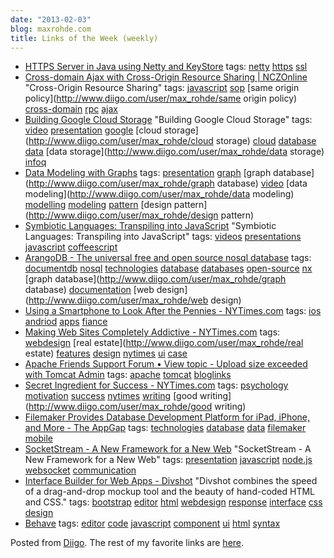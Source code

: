 ```yaml
---
date: "2013-02-03"
blog: maxrohde.com
title: Links of the Week (weekly)
---
```


- [HTTPS Server in Java using Netty and KeyStore](http://blog.hintcafe.com/post/33709433256/https-server-in-java-using-netty-and-keystore)
  tags: [netty](http://www.diigo.com/user/max_rohde/netty) [https](http://www.diigo.com/user/max_rohde/https) [ssl](http://www.diigo.com/user/max_rohde/ssl)
- [Cross-domain Ajax with Cross-Origin Resource Sharing | NCZOnline](http://www.nczonline.net/blog/2010/05/25/cross-domain-ajax-with-cross-origin-resource-sharing/)
  "Cross-Origin Resource Sharing"
  tags: [javascript](http://www.diigo.com/user/max_rohde/javascript) [sop](http://www.diigo.com/user/max_rohde/sop) [same origin policy](http://www.diigo.com/user/max_rohde/same origin policy) [cross-domain](http://www.diigo.com/user/max_rohde/cross-domain) [rpc](http://www.diigo.com/user/max_rohde/rpc) [ajax](http://www.diigo.com/user/max_rohde/ajax)
- [Building Google Cloud Storage](http://www.infoq.com/presentations/Google-Cloud-Storage)
  "Building Google Cloud Storage"
  tags: [video](http://www.diigo.com/user/max_rohde/video) [presentation](http://www.diigo.com/user/max_rohde/presentation) [google](http://www.diigo.com/user/max_rohde/google) [cloud storage](http://www.diigo.com/user/max_rohde/cloud storage) [cloud](http://www.diigo.com/user/max_rohde/cloud) [database](http://www.diigo.com/user/max_rohde/database) [data](http://www.diigo.com/user/max_rohde/data) [data storage](http://www.diigo.com/user/max_rohde/data storage) [infoq](http://www.diigo.com/user/max_rohde/infoq)
- [Data Modeling with Graphs](http://www.infoq.com/presentations/Data-Modeling-Graphs)
  tags: [presentation](http://www.diigo.com/user/max_rohde/presentation) [graph](http://www.diigo.com/user/max_rohde/graph) [graph database](http://www.diigo.com/user/max_rohde/graph database) [video](http://www.diigo.com/user/max_rohde/video) [data modeling](http://www.diigo.com/user/max_rohde/data modeling) [modelling](http://www.diigo.com/user/max_rohde/modelling) [modeling](http://www.diigo.com/user/max_rohde/modeling) [pattern](http://www.diigo.com/user/max_rohde/pattern) [design pattern](http://www.diigo.com/user/max_rohde/design pattern)
- [Symbiotic Languages: Transpiling into JavaScript](http://www.infoq.com/presentations/Symbiotic-Languages)
  "Symbiotic Languages: Transpiling into JavaScript"
  tags: [videos](http://www.diigo.com/user/max_rohde/videos) [presentations](http://www.diigo.com/user/max_rohde/presentations) [javascript](http://www.diigo.com/user/max_rohde/javascript) [coffeescript](http://www.diigo.com/user/max_rohde/coffeescript)
- [ArangoDB - The universal free and open source nosql database](http://www.arangodb.org)
  tags: [documentdb](http://www.diigo.com/user/max_rohde/documentdb) [nosql](http://www.diigo.com/user/max_rohde/nosql) [technologies](http://www.diigo.com/user/max_rohde/technologies) [database](http://www.diigo.com/user/max_rohde/database) [databases](http://www.diigo.com/user/max_rohde/databases) [open-source](http://www.diigo.com/user/max_rohde/open-source) [nx](http://www.diigo.com/user/max_rohde/nx) [graph database](http://www.diigo.com/user/max_rohde/graph database) [documentation](http://www.diigo.com/user/max_rohde/documentation) [web design](http://www.diigo.com/user/max_rohde/web design)
- [Using a Smartphone to Look After the Pennies - NYTimes.com](http://www.nytimes.com/2013/01/31/technology/personaltech/using-a-smartphone-to-look-after-the-pennies.html?partner=rss&emc=rss)
  tags: [ios](http://www.diigo.com/user/max_rohde/ios) [andriod](http://www.diigo.com/user/max_rohde/andriod) [apps](http://www.diigo.com/user/max_rohde/apps) [fiance](http://www.diigo.com/user/max_rohde/fiance)
- [Making Web Sites Completely Addictive - NYTimes.com](http://www.nytimes.com/2013/02/03/realestate/making-web-sites-completely-addictive.html?partner=rss&emc=rss&_r=0)
  tags: [webdesign](http://www.diigo.com/user/max_rohde/webdesign) [real estate](http://www.diigo.com/user/max_rohde/real estate) [features](http://www.diigo.com/user/max_rohde/features) [design](http://www.diigo.com/user/max_rohde/design) [nytimes](http://www.diigo.com/user/max_rohde/nytimes) [ui](http://www.diigo.com/user/max_rohde/ui) [case](http://www.diigo.com/user/max_rohde/case)
- [Apache Friends Support Forum • View topic - Upload size exceeded with Tomcat Admin](http://www.apachefriends.org/f/viewtopic.php?f=16&t=52531)
  tags: [apache](http://www.diigo.com/user/max_rohde/apache) [tomcat](http://www.diigo.com/user/max_rohde/tomcat) [bloglinks](http://www.diigo.com/user/max_rohde/bloglinks)
- [Secret Ingredient for Success - NYTimes.com](http://www.nytimes.com/2013/01/20/opinion/sunday/secret-ingredient-for-success.html?partner=rss&emc=rss&_r=0)
  tags: [psychology](http://www.diigo.com/user/max_rohde/psychology) [motivation](http://www.diigo.com/user/max_rohde/motivation) [success](http://www.diigo.com/user/max_rohde/success) [nytimes](http://www.diigo.com/user/max_rohde/nytimes) [writing](http://www.diigo.com/user/max_rohde/writing) [good writing](http://www.diigo.com/user/max_rohde/good writing)
- [Filemaker Provides Database Development Platform for iPad, iPhone, and More - The AppGap](http://www.theappgap.com/filemaker-provides-database-development-platform-for-ipad-iphone-and-more.html)
  tags: [technologies](http://www.diigo.com/user/max_rohde/technologies) [database](http://www.diigo.com/user/max_rohde/database) [data](http://www.diigo.com/user/max_rohde/data) [filemaker](http://www.diigo.com/user/max_rohde/filemaker) [mobile](http://www.diigo.com/user/max_rohde/mobile)
- [SocketStream - A New Framework for a New Web](http://www.infoq.com/presentations/SocketStream)
  "SocketStream - A New Framework for a New Web"
  tags: [presentation](http://www.diigo.com/user/max_rohde/presentation) [javascript](http://www.diigo.com/user/max_rohde/javascript) [node.js](http://www.diigo.com/user/max_rohde/node.js) [websocket](http://www.diigo.com/user/max_rohde/websocket) [communication](http://www.diigo.com/user/max_rohde/communication)
- [Interface Builder for Web Apps - Divshot](http://divshot.com)
  "Divshot combines the speed of a drag-and-drop mockup tool and the beauty of hand-coded HTML and CSS."
  tags: [bootstrap](http://www.diigo.com/user/max_rohde/bootstrap) [editor](http://www.diigo.com/user/max_rohde/editor) [html](http://www.diigo.com/user/max_rohde/html) [webdesign](http://www.diigo.com/user/max_rohde/webdesign) [response](http://www.diigo.com/user/max_rohde/response) [interface](http://www.diigo.com/user/max_rohde/interface) [css](http://www.diigo.com/user/max_rohde/css) [design](http://www.diigo.com/user/max_rohde/design)
- [Behave](http://jakiestfu.github.com/Behave.js/)
  tags: [editor](http://www.diigo.com/user/max_rohde/editor) [code](http://www.diigo.com/user/max_rohde/code) [javascript](http://www.diigo.com/user/max_rohde/javascript) [component](http://www.diigo.com/user/max_rohde/component) [ui](http://www.diigo.com/user/max_rohde/ui) [html](http://www.diigo.com/user/max_rohde/html) [syntax](http://www.diigo.com/user/max_rohde/syntax)

Posted from [Diigo](http://www.diigo.com). The rest of my favorite links are [here](http://www.diigo.com/user/max_rohde).